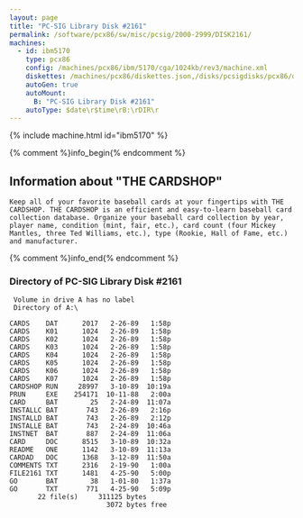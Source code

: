 ```yaml
---
layout: page
title: "PC-SIG Library Disk #2161"
permalink: /software/pcx86/sw/misc/pcsig/2000-2999/DISK2161/
machines:
  - id: ibm5170
    type: pcx86
    config: /machines/pcx86/ibm/5170/cga/1024kb/rev3/machine.xml
    diskettes: /machines/pcx86/diskettes.json,/disks/pcsigdisks/pcx86/diskettes.json
    autoGen: true
    autoMount:
      B: "PC-SIG Library Disk #2161"
    autoType: $date\r$time\rB:\rDIR\r
---
```


{% include machine.html id="ibm5170" %}

{% comment %}info_begin{% endcomment %}

## Information about "THE CARDSHOP"

    Keep all of your favorite baseball cards at your fingertips with THE
    CARDSHOP. THE CARDSHOP is an efficient and easy-to-learn baseball card
    collection database. Organize your baseball card collection by year,
    player name, condition (mint, fair, etc.), card count (four Mickey
    Mantles, three Ted Williams, etc.), type (Rookie, Hall of Fame, etc.)
    and manufacturer.
{% comment %}info_end{% endcomment %}


### Directory of PC-SIG Library Disk #2161

     Volume in drive A has no label
     Directory of A:\

    CARDS    DAT      2017   2-26-89   1:58p
    CARDS    K01      1024   2-26-89   1:58p
    CARDS    K02      1024   2-26-89   1:58p
    CARDS    K03      1024   2-26-89   1:58p
    CARDS    K04      1024   2-26-89   1:58p
    CARDS    K05      1024   2-26-89   1:58p
    CARDS    K06      1024   2-26-89   1:58p
    CARDS    K07      1024   2-26-89   1:58p
    CARDSHOP RUN     28997   3-10-89  10:19a
    PRUN     EXE    254171  10-11-88   2:00a
    CARD     BAT        25   2-24-89  11:07a
    INSTALLC BAT       743   2-26-89   2:16p
    INSTALLD BAT       743   2-26-89   2:12p
    INSTALLE BAT       743   2-24-89  10:46a
    INSTNET  BAT       887   2-24-89  11:06a
    CARD     DOC      8515   3-10-89  10:32a
    README   ONE      1142   3-10-89  11:13a
    CARDAD   DOC      1368   3-12-89  11:50a
    COMMENTS TXT      2316   2-19-90   1:00a
    FILE2161 TXT      1481   4-25-90   5:00p
    GO       BAT        38   1-01-80   1:37a
    GO       TXT       771   4-25-90   5:09p
           22 file(s)     311125 bytes
                            3072 bytes free
